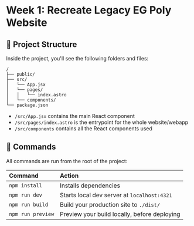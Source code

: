 # Week 1: Recreate Legacy EG Poly Website 

## 🚀 Project Structure

Inside the project, you'll see the following folders and files:

```text
/
├── public/
├── src/
│   └── App.jsx
│   └── pages/
│   │   └── index.astro
│   └── components/
└── package.json
```

* `/src/App.jsx` contains the main React component
* `/src/pages/index.astro` is the entrypoint for the whole website/webapp
* `/src/components` contains all the React components used

## 🧞 Commands

All commands are run from the root of the project:

| Command                   | Action                                           |
| :------------------------ | :----------------------------------------------- |
| `npm install`             | Installs dependencies                            |
| `npm run dev`             | Starts local dev server at `localhost:4321`      |
| `npm run build`           | Build your production site to `./dist/`          |
| `npm run preview`         | Preview your build locally, before deploying     |
